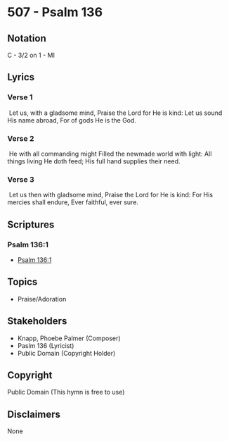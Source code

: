 # 507 - Psalm 136

## Notation

C - 3/2 on 1 - MI

## Lyrics

### Verse 1

 Let us, with a gladsome mind, Praise the Lord for He is kind: Let us sound His name abroad, For of gods He is the God. 

### Verse 2

 He with all commanding might Filled the newmade world with light: All things living He doth feed; His full hand supplies their need.

### Verse 3

 Let us then with gladsome mind, Praise the Lord for He is kind: For His mercies shall endure, Ever faithful, ever sure. 


## Scriptures

### Psalm 136:1

- [Psalm 136:1](https://www.biblegateway.com/passage/?search=Psalm%20136%3A1)


## Topics

- Praise/Adoration

## Stakeholders

- Knapp, Phoebe Palmer (Composer)
- Paslm 136 (Lyricist)
- Public Domain (Copyright Holder)

## Copyright

Public Domain
(This hymn is free to use)

## Disclaimers

None

